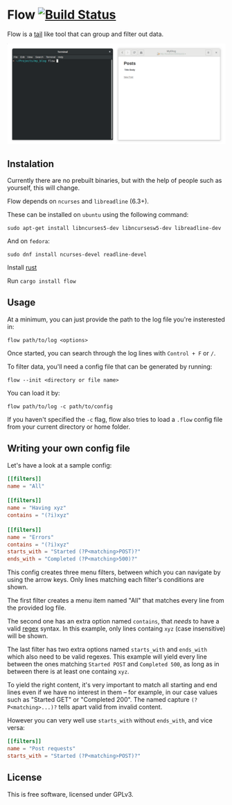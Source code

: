 # Flow [![Build Status](https://travis-ci.org/viseztrance/flow.svg?branch=master)](https://travis-ci.org/viseztrance/flow)

Flow is a [tail](https://en.wikipedia.org/wiki/Tail_(Unix)) like tool that can
group and filter out data.

![Preview](doc/preview.gif)

## Instalation

Currently there are no prebuilt binaries, but with the help of people such as
yourself, this will change.

Flow depends on `ncurses` and `libreadline` (6.3+).

These can be installed on `ubuntu` using the following command:

    sudo apt-get install libncurses5-dev libncursesw5-dev libreadline-dev

And on `fedora`:

    sudo dnf install ncurses-devel readline-devel

Install [rust](https://www.rust-lang.org)

Run `cargo install flow`

## Usage

At a minimum, you can just provide the path to the log file you're insterested in:

    flow path/to/log <options>

Once started, you can search through the log lines with `Control + F` or `/`.

To filter data, you'll need a config file that can be generated by running:

    flow --init <directory or file name>

You can load it by:

    flow path/to/log -c path/to/config

If you haven't specified the `-c` flag, flow also tries to load a `.flow` config
file from your current directory or home folder.

## Writing your own config file

Let's have a look at a sample config:

```toml
[[filters]]
name = "All"

[[filters]]
name = "Having xyz"
contains = "(?i)xyz"

[[filters]]
name = "Errors"
contains = "(?i)xyz"
starts_with = "Started (?P<matching>POST)?"
ends_with = "Completed (?P<matching>500)?"
```

This config creates three menu filters, between which you can navigate by using
the arrow keys. Only lines matching each filter's conditions are shown.

The first filter creates a menu item named "All" that matches every line from
the provided log file.

The second one has an extra option named `contains`, that *needs* to have a
valid [regex](https://doc.rust-lang.org/regex/regex/index.html#syntax) syntax.
In this example, only lines containg `xyz` (case insensitive) will be shown.

The last filter has two extra options named `starts_with` and `ends_with` which
also need to be valid regexes. This example will yield every line between the
ones matching `Started POST` and `Completed 500`, as long as in between there is
at least one containg `xyz`.

To yield the right content, it's very important to match all starting and end
lines even if we have no interest in them – for example, in our case values such
as "Started GET" or "Completed 200". The named capture `(?P<matching>...)?`
tells apart valid from invalid content.

However you can very well use `starts_with` without `ends_with`, and vice versa:

```toml
[[filters]]
name = "Post requests"
starts_with = "Started (?P<matching>POST)?"
```

## License

This is free software, licensed under GPLv3.
